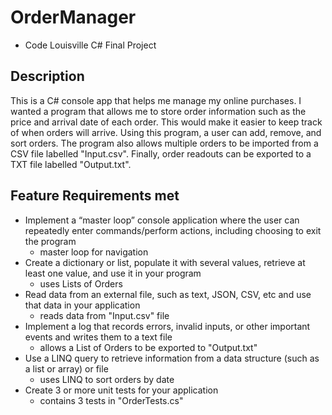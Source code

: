 # OrderManager
- Code Louisville C# Final Project

## Description
This is a C# console app that helps me manage my online purchases. I wanted a program that allows me to store order information such as the price and arrival date of each order. This would make it easier to keep track of when orders will arrive. Using this program, a user can add, remove, and sort orders. The program also allows multiple orders to be imported from a CSV file labelled "Input.csv". Finally, order readouts can be exported to a TXT file labelled "Output.txt".

## Feature Requirements met
- Implement a “master loop” console application where the user can repeatedly enter commands/perform actions, including choosing to exit the program
    - master loop for navigation
- Create a dictionary or list, populate it with several values, retrieve at least one value, and use it in your program
    - uses Lists of Orders
- Read data from an external file, such as text, JSON, CSV, etc and use that data in your application
    - reads data from "Input.csv" file
- Implement a log that records errors, invalid inputs, or other important events and writes them to a text file
    - allows a List of Orders to be exported to "Output.txt"
- Use a LINQ query to retrieve information from a data structure (such as a list or array) or file
    - uses LINQ to sort orders by date
- Create 3 or more unit tests for your application
    - contains 3 tests in "OrderTests.cs"
